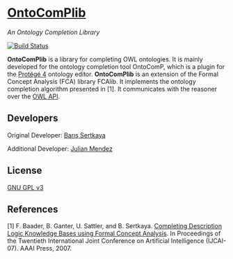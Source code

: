 # [OntoComPlib](http://julianmendez.github.io/ontocomplib/)

*An Ontology Completion Library*

[![Build Status](https://travis-ci.org/julianmendez/ontocomplib.png?branch=master)](https://travis-ci.org/julianmendez/ontocomplib)


**OntoComPlib** is a library for completing OWL ontologies. It is mainly developed for the ontology completion tool OntoComP, which is a plugin for the [Protégé 4](http://protege.stanford.edu/) ontology editor. **OntoComPlib** is an extension of the Formal Concept Analysis (FCA) library FCAlib. It implements the ontology completion algorithm presented in [1]. It communicates with the reasoner over the [OWL API](http://owlcs.github.io/owlapi/).


## Developers

Original Developer: [Barış Sertkaya](https://sites.google.com/site/sertkayabaris/)

Additional Developer: [Julian Mendez](http://lat.inf.tu-dresden.de/~mendez/)


## License
[GNU GPL v3](http://www.gnu.org/licenses/gpl-3.0.txt)


## References

[1] F. Baader, B. Ganter, U. Sattler, and B. Sertkaya. [Completing Description Logic Knowledge Bases using Formal Concept Analysis](http://lat.inf.tu-dresden.de/research/papers/2007/BGSS-IJCAI07.pdf). In Proceedings of the Twentieth International Joint Conference on Artificial Intelligence (IJCAI-07). AAAI Press, 2007. 


